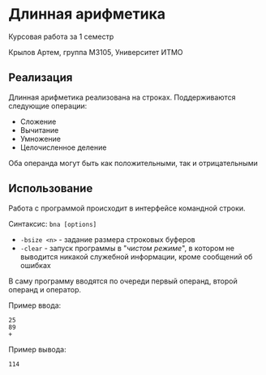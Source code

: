 # Длинная арифметика
Курсовая работа за 1 семестр

Крылов Артем, группа M3105, Университет ИТМО
## Реализация
Длинная арифметика реализована на строках. Поддерживаются следующие операции:

 - Сложение
 - Вычитание
 - Умножение
 - Целочисленное деление

Оба операнда могут быть как положительными, так и отрицательными

## Использование
Работа с программой происходит в интерфейсе командной строки.

Синтаксис: `bna [options]`

 - `-bsize <n>` - задание размера строковых буферов
 - `-clear` - запуск программы в "*чистом режиме*", в котором не выводится никакой служебной информации, кроме сообщений об ошибках

В саму программу вводятся по очереди первый операнд, второй операнд и оператор.
 
Пример ввода:

    25
    89
    +
    
Пример вывода:

    114
